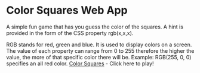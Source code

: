 # Color Squares Web App
A simple fun game that has you guess the color of the squares. A hint is provided
in the form of the CSS property rgb(x,x,x). 

RGB stands for red, green and blue. It is used to display colors on a screen. The
value of each property can range from 0 to 255 therefore the higher the value, the
more of that specific color there will be. Example: RGB(255, 0, 0) specifies an all
red color.
[Color Squares](https://sunny-aguilar.github.io/color-squares/) - Click here to play!



